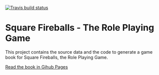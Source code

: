 <!-- badges: start -->
[![Travis build status](https://travis-ci.org/capelastegui/sfrpg.svg?branch=master)](https://travis-ci.org/capelastegui/sfrpg)
<!-- badges: end -->


# Square Fireballs - The Role Playing Game

This project contains the source data and the code to generate a game book for Square Fireballs, the Role Playing Game.

[Read the book in Gihub Pages](http://capelastegui.github.io/sfrpg/ "Square Fireballs")
